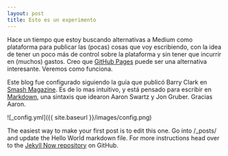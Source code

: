 ```yaml
---
layout: post
title: Esto es un experimento
---
```


Hace un tiempo que estoy buscando alternativas a Medium como plataforma para publicar las (pocas) cosas que voy escribiendo, con la idea de tener un poco más de control sobre la plataforma y sin tener que incurrir en (muchos) gastos.
Creo que [GitHub Pages](https://pages.github.com) puede ser una alternativa interesante. Veremos como funciona.

Este blog fue configurado siguiendo la guía que publicó Barry Clark en [Smash Magazine](https://www.smashingmagazine.com/2014/08/build-blog-jekyll-github-pages/). Es de lo mas intuitivo, y está pensado para escribir en [Markdown](https://daringfireball.net/projects/markdown/syntax), una sintaxis que idearon Aaron Swartz y Jon Gruber. 
Gracias Aaron.

![_config.yml]({{ site.baseurl }}/images/config.png)

The easiest way to make your first post is to edit this one. Go into /_posts/ and update the Hello World markdown file. For more instructions head over to the [Jekyll Now repository](https://github.com/barryclark/jekyll-now) on GitHub.